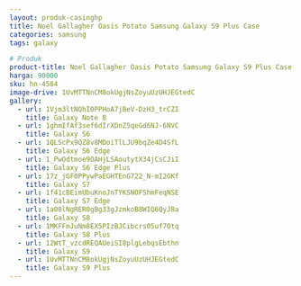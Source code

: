```yaml
---
layout: produk-casinghp
title: Noel Gallagher Oasis Potato Samsung Galaxy S9 Plus Case
categories: samsung
tags: galaxy

# Produk
product-title: Noel Gallagher Oasis Potato Samsung Galaxy S9 Plus Case
harga: 90000
sku: hn-4584
image-drive: 1UvMTTNnCM8okUgjNsZoyuUzUHJEGtedC
gallery:
  - url: 1Vjm3ltNQhI0PPHoA7jBeV-DzH3_trCZI
    title: Galaxy Note 8
  - url: 1ghmIfAf3sef6dIrXDnZ5qeGd6NJ-6NVC
    title: Galaxy S6
  - url: 1QLScPx9QZ8v8MDoiTlLJU9bqZe4D4SfL
    title: Galaxy S6 Edge
  - url: 1_PwOdtmoe9OAHjLSAoutytX34jCsCJiI
    title: Galaxy S6 Edge Plus
  - url: 17z_jGF0PPywPaEGHTEnG722_N-mI2GKf
    title: Galaxy S7
  - url: 1f41cBEimUbuKnoJnTYKSNOFShmFeqNSE
    title: Galaxy S7 Edge
  - url: 1a08lNgRER0gBg33gJzmkoB8WIQ6QyJ8a
    title: Galaxy S8
  - url: 1MKFFmJuNm8EX5PIzBJCibcrs05uf7Otq
    title: Galaxy S8 Plus
  - url: 12WtT_vzcdREQAUeiSI8plgLebqsEbthn
    title: Galaxy S9
  - url: 1UvMTTNnCM8okUgjNsZoyuUzUHJEGtedC
    title: Galaxy S9 Plus
---
```

